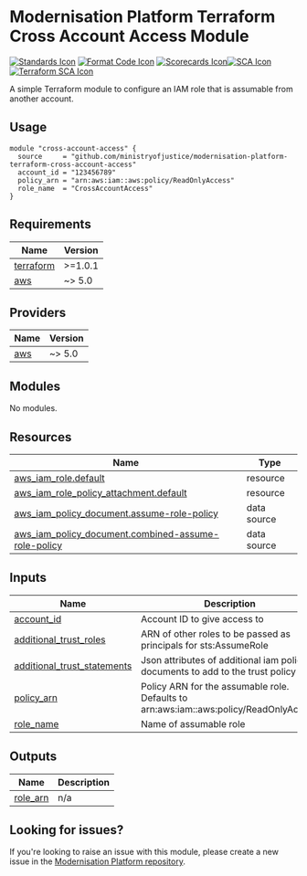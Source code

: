 # Modernisation Platform Terraform Cross Account Access Module
[![Standards Icon]][Standards Link] [![Format Code Icon]][Format Code Link] [![Scorecards Icon]][Scorecards Link][![SCA Icon]][SCA Link] [![Terraform SCA Icon]][Terraform SCA Link]

A simple Terraform module to configure an IAM role that is assumable from another account.

## Usage

```
module "cross-account-access" {
  source     = "github.com/ministryofjustice/modernisation-platform-terraform-cross-account-access"
  account_id = "123456789"
  policy_arn = "arn:aws:iam::aws:policy/ReadOnlyAccess"
  role_name  = "CrossAccountAccess"
}
```

<!-- BEGIN_TF_DOCS -->
## Requirements

| Name | Version |
|------|---------|
| <a name="requirement_terraform"></a> [terraform](#requirement\_terraform) | >=1.0.1 |
| <a name="requirement_aws"></a> [aws](#requirement\_aws) | ~> 5.0 |

## Providers

| Name | Version |
|------|---------|
| <a name="provider_aws"></a> [aws](#provider\_aws) | ~> 5.0 |

## Modules

No modules.

## Resources

| Name | Type |
|------|------|
| [aws_iam_role.default](https://registry.terraform.io/providers/hashicorp/aws/latest/docs/resources/iam_role) | resource |
| [aws_iam_role_policy_attachment.default](https://registry.terraform.io/providers/hashicorp/aws/latest/docs/resources/iam_role_policy_attachment) | resource |
| [aws_iam_policy_document.assume-role-policy](https://registry.terraform.io/providers/hashicorp/aws/latest/docs/data-sources/iam_policy_document) | data source |
| [aws_iam_policy_document.combined-assume-role-policy](https://registry.terraform.io/providers/hashicorp/aws/latest/docs/data-sources/iam_policy_document) | data source |

## Inputs

| Name | Description | Type | Default | Required |
|------|-------------|------|---------|:--------:|
| <a name="input_account_id"></a> [account\_id](#input\_account\_id) | Account ID to give access to | `string` | n/a | yes |
| <a name="input_additional_trust_roles"></a> [additional\_trust\_roles](#input\_additional\_trust\_roles) | ARN of other roles to be passed as principals for sts:AssumeRole | `list(string)` | `[]` | no |
| <a name="input_additional_trust_statements"></a> [additional\_trust\_statements](#input\_additional\_trust\_statements) | Json attributes of additional iam policy documents to add to the trust policy | `list(string)` | `[]` | no |
| <a name="input_policy_arn"></a> [policy\_arn](#input\_policy\_arn) | Policy ARN for the assumable role. Defaults to arn:aws:iam::aws:policy/ReadOnlyAccess | `string` | `"arn:aws:iam::aws:policy/ReadOnlyAccess"` | no |
| <a name="input_role_name"></a> [role\_name](#input\_role\_name) | Name of assumable role | `string` | n/a | yes |

## Outputs

| Name | Description |
|------|-------------|
| <a name="output_role_arn"></a> [role\_arn](#output\_role\_arn) | n/a |
<!-- END_TF_DOCS -->

## Looking for issues?

If you're looking to raise an issue with this module, please create a new issue in the [Modernisation Platform repository](https://github.com/ministryofjustice/modernisation-platform/issues).

[Standards Link]: https://github-community.cloud-platform.service.justice.gov.uk/repository-standards/modernisation-platform-terraform-cross-account-access "Repo standards badge."
[Standards Icon]: https://github-community.cloud-platform.service.justice.gov.uk/repository-standards/api/modernisation-platform-terraform-cross-account-access/badge
[Format Code Icon]: https://img.shields.io/github/actions/workflow/status/ministryofjustice/modernisation-platform-terraform-cross-account-access/format-code.yml?labelColor=231f20&style=for-the-badge&label=Formate%20Code
[Format Code Link]: https://github.com/ministryofjustice/modernisation-platform-terraform-cross-account-access/actions/workflows/format-code.yml
[Scorecards Icon]: https://img.shields.io/github/actions/workflow/status/ministryofjustice/modernisation-platform-terraform-cross-account-access/scorecards.yml?branch=main&labelColor=231f20&style=for-the-badge&label=Scorecards
[Scorecards Link]: https://github.com/ministryofjustice/modernisation-platform-terraform-cross-account-access/actions/workflows/scorecards.yml
[SCA Icon]: https://img.shields.io/github/actions/workflow/status/ministryofjustice/modernisation-platform-terraform-cross-account-access/code-scanning.yml?branch=main&labelColor=231f20&style=for-the-badge&label=Secure%20Code%20Analysis
[SCA Link]: https://github.com/ministryofjustice/modernisation-platform-terraform-cross-account-access/actions/workflows/code-scanning.yml
[Terraform SCA Icon]: https://img.shields.io/github/actions/workflow/status/ministryofjustice/modernisation-platform-terraform-cross-account-access/code-scanning.yml?branch=main&labelColor=231f20&style=for-the-badge&label=Terraform%20Static%20Code%20Analysis
[Terraform SCA Link]: https://github.com/ministryofjustice/modernisation-platform-terraform-cross-account-access/actions/workflows/terraform-static-analysis.yml
